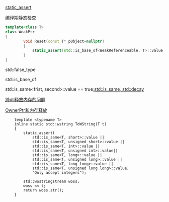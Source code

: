 [static_assert](https://www.cnblogs.com/Braveliu/p/12220769.html)

编译期静态检查

```C++
template<class T>
class WeakPtr
{
        void Reset(const T* pObject=nullptr)
        {
            static_assert(std::is_base_of<WeakReferenceable, T>::value, "Object referenced by WeakPtr MUST be DERIVED from WeakReferenceable.");
        }
}
```
std::false_type

std::is_base_of

std::is_same<frist, second>::value == true;[std::is_same, std::decay](https://blog.csdn.net/czyt1988/article/details/52812797)

[跨dll释放内存的问题](https://blog.csdn.net/zj510/article/details/35290505?utm_medium=distribute.pc_relevant_t0.none-task-blog-2%7Edefault%7EBlogCommendFromMachineLearnPai2%7Edefault-1.control&dist_request_id=&depth_1-utm_source=distribute.pc_relevant_t0.none-task-blog-2%7Edefault%7EBlogCommendFromMachineLearnPai2%7Edefault-1.control)

[OwnerPtr和内存释放](http://pm.glodon.com/wiki/pages/viewpage.action?pageId=73792070)

        template <typename T>
        inline static std::wstring ToWString(T t)
        {
            static_assert(
                std::is_same<T, short>::value ||
                std::is_same<T, unsigned short>::value ||
                std::is_same<T, int>::value ||
                std::is_same<T, unsigned int>::value||
                std::is_same<T, long>::value ||
                std::is_same<T, unsigned long>::value ||
                std::is_same<T, long long>::value ||
                std::is_same<T, unsigned long long>::value,
                "Only accept integers");
    
            std::wostringstream woss;
            woss << t;
            return woss.str();
        }